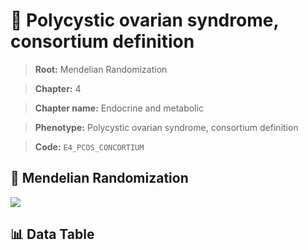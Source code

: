 # 🧪 Polycystic ovarian syndrome, consortium definition

> **Root:** Mendelian Randomization

> **Chapter:** 4  

> **Chapter name:** Endocrine and metabolic

> **Phenotype:** Polycystic ovarian syndrome, consortium definition  

> **Code:** `E4_PCOS_CONCORTIUM`

## 🧬 Mendelian Randomization  

<img src="/MR/Figures/Forward/E4_PCOS_CONCORTIUM.png"/>

## 📊 Data Table

<CsvTableMRF src="/public/MR/Data/Forward/E4_PCOS_CONCORTIUM.csv"/>
